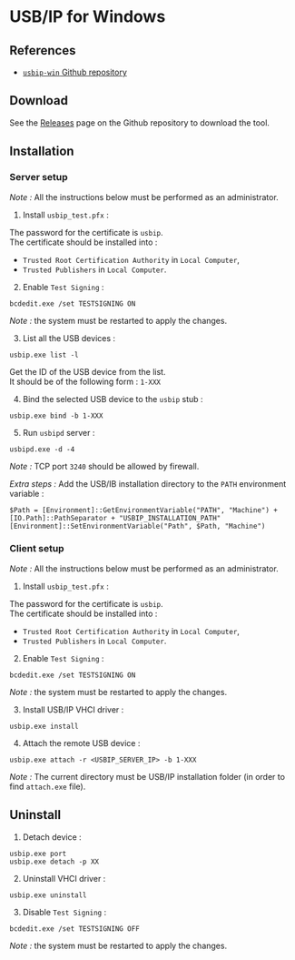 # USB/IP for Windows

## References

* [`usbip-win` Github repository](https://github.com/cezanne/usbip-win)

## Download

See the [Releases](https://github.com/cezanne/usbip-win/releases) page on the Github repository to download the tool.

## Installation

### Server setup

*Note :* All the instructions below must be performed as an administrator.

1. Install `usbip_test.pfx` :

The password for the certificate is `usbip`.  
The certificate should be installed into :
* `Trusted Root Certification Authority` in `Local Computer`,
* `Trusted Publishers` in `Local Computer`.

2. Enable `Test Signing` :
```
bcdedit.exe /set TESTSIGNING ON
```
*Note :* the system must be restarted to apply the changes.

3. List all the USB devices :
```
usbip.exe list -l
```
Get the ID of the USB device from the list.  
It should be of the following form : `1-XXX`

4. Bind the selected USB device to the `usbip` stub :
```
usbip.exe bind -b 1-XXX
```

5. Run `usbipd` server :
```
usbipd.exe -d -4
```
*Note :* TCP port `3240` should be allowed by firewall.

*Extra steps :* Add the USB/IB installation directory to the `PATH` environment variable :
```
$Path = [Environment]::GetEnvironmentVariable("PATH", "Machine") + [IO.Path]::PathSeparator + "USBIP_INSTALLATION_PATH"
[Environment]::SetEnvironmentVariable("Path", $Path, "Machine")
```

### Client setup

*Note :* All the instructions below must be performed as an administrator.

1. Install `usbip_test.pfx` :

The password for the certificate is `usbip`.  
The certificate should be installed into :
* `Trusted Root Certification Authority` in `Local Computer`,
* `Trusted Publishers` in `Local Computer`.

2. Enable `Test Signing` :
```
bcdedit.exe /set TESTSIGNING ON
```
*Note :* the system must be restarted to apply the changes.

3. Install USB/IP VHCI driver :
```
usbip.exe install
```

4. Attach the remote USB device :
```
usbip.exe attach -r <USBIP_SERVER_IP> -b 1-XXX
```
*Note :* The current directory must be USB/IP installation folder (in order to find `attach.exe` file).

## Uninstall

1. Detach device :
```
usbip.exe port
usbip.exe detach -p XX
```

2. Uninstall VHCI driver :
```
usbip.exe uninstall
```

3. Disable `Test Signing` :
```
bcdedit.exe /set TESTSIGNING OFF
```
*Note :* the system must be restarted to apply the changes.
